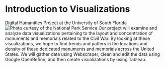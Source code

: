 # Introduction to Visualizations
Digital Humanities Project at the University of South Florida
![Photo curtesy of the National Park Service](./confederate-memorials-project/docs/imgs/nps-cemetery.jpg)
Our project will examine and analyze data visualizations pertaining to the layout and concentration of monuments and memorials related to the Civil War. By looking at these visualizations, we hope to find trends and patters in the locations and density of these dedicated monuments and memorials across the United States. We will gather data using Webscraper, clean and edit the data using Google OpenRefine, and then create visualizations by using Tableau.
